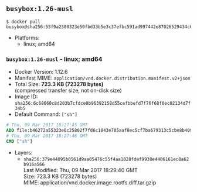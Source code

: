 ## `busybox:1.26-musl`

```console
$ docker pull busybox@sha256:55f9a2300323e50fbd33b5e3c37efbc591ad997442e87026529434c6f9b072a0
```

-	Platforms:
	-	linux; amd64

### `busybox:1.26-musl` - linux; amd64

-	Docker Version: 1.12.6
-	Manifest MIME: `application/vnd.docker.distribution.manifest.v2+json`
-	Total Size: **723.3 KB (723278 bytes)**  
	(compressed transfer size, not on-disk size)
-	Image ID: `sha256:6c68660c8d203b7cfdce0b96392158d55cefbbefd7f76f68f0ec02134d7f34b5`
-	Default Command: `["sh"]`

```dockerfile
# Thu, 09 Mar 2017 18:27:45 GMT
ADD file:b46272a55323e0c25802f7fd6c1843e705aaf8ec5cf7ba679313c5cbe8b4096e in / 
# Thu, 09 Mar 2017 18:27:46 GMT
CMD ["sh"]
```

-	Layers:
	-	`sha256:379e44095b0561d9aa05476c55f4aa1828fdef9938e4406161ec8a62b916a566`  
		Last Modified: Thu, 09 Mar 2017 18:29:40 GMT  
		Size: 723.3 KB (723278 bytes)  
		MIME: application/vnd.docker.image.rootfs.diff.tar.gzip
